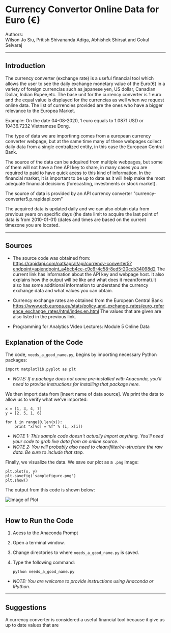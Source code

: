 # Currency Convertor Online Data for Euro (€)

Authors:  
Wilson Jo Siu,
Pritish Shivananda Adiga,
Abhishek Shirsat and
Gokul Selvaraj

---

## Introduction

The currency converter (exchange rate) is a useful financial tool which allows the user to see the daily exchange monetary value of the Euro(€) in a variety of foreign currencias such as japanese yen, US dollar, Canadian Dollar, Indian Rupee,etc. The base unit for the currency converter is 1 euro and the equal value is displayed for the currencias as well when we request online data. The list of currencies provided are the ones who have a bigger relevance to the Europea Market.

Example:
On the date 04-08-2020, 1 euro equals to 1.0871 USD or 10436.7232 Vietnamese Dong.

The type of data we are importinng comes from a european currency converter webpage, but at the same time many of these webpages collect daily data from a single centralized entity, in this case the European Central Bank.

The source of the data can be adquired from multiple webpages, but some of them will not have a free API key to share, in many cases you are required to paid to have quick acess to this kind of information. In the financial market, it is important to be up to date as it will help make the most adequate financial decisions (forecasting, investments or stock market). 

The source of data is provided by an API currency converter "currency-converter5.p.rapidapi.com"

The acquired data is updated daily and we can also obtain data from previous years on specific days (the date limit to acquire the last point of data is from 2010-01-01) (dates and times are based on the current timezone you are located. 

---

## Sources

- The source code was obtained from:  https://rapidapi.com/natkapral/api/currency-converter5?endpoint=apiendpoint_a4bcb4ce-c9c6-4c58-8ed5-20ccb34098d2
The current link has information about the API key and webpage host. It also explains how the output will be like and what does it mean(format).It also has some additional information to understand the currency exchange data and what values you can obtain.

- Currency exchange rates are obtained from the European Central Bank: https://www.ecb.europa.eu/stats/policy_and_exchange_rates/euro_reference_exchange_rates/html/index.en.html 
The values that are given are also listed in the previous link.

- Programming for Analytics Video Lectures: Module 5 Online Data

## Explanation of the Code
The code, `needs_a_good_name.py`, begins by importing necessary Python packages:
```
import matplotlib.pyplot as plt
```

- *NOTE:  If a package does not come pre-installed with Anaconda, you'll need to provide instructions for installing that package here.*

We then import data from [insert name of data source].  We print the data to allow us to verify what we've imported:
```
x = [1, 3, 4, 7]
y = [2, 5, 1, 6]

for i in range(0,len(x)):
	print "x[%d] = %f" % (i, x[i])		
```
- *NOTE 1:  This sample code doesn't actually import anything.  You'll need your code to grab live data from an online source.*  
- *NOTE 2:  You will probably also need to clean/filter/re-structure the raw data.  Be sure to include that step.*

Finally, we visualize the data.  We save our plot as a `.png` image:
```
plt.plot(x, y)
plt.savefig('samplefigure.png')	
plt.show()
```

The output from this code is shown below:

![Image of Plot](images/samplefigure.png)

---

## How to Run the Code

1. Acess to the Anaconda Prompt

1. Open a terminal window.

2. Change directories to where `needs_a_good_name.py` is saved.

3. Type the following command:
	```
	python needs_a_good_name.py
	```

- *NOTE: You are welcome to provide instructions using Anaconda or IPython.*

---

## Suggestions

A currency converter is considered a useful financial tool because it give us up to date values that are 

